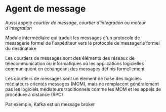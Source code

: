 # Agent de message

Aussi appelé *courtier de message*, *courtier d'integration* ou *moteur d'integration*

Module intermédiaire qui traduit les messages d'un protocole de messagerie formel de l'expéditeur vers le protocole de messagerie formel du destinataire

Les courtiers de messages sont des éléments des réseaux de télécommunication ou informatiques où les applications logicielles communiquent en échangeant des messages définis formellement


Les courtiers de messages sont un élément de base des logiciels médiateurs orientés messages (MOM), mais ne remplacent généralement pas les logiciels médiateurs traditionnels comme les MOM et les appels de procédure à distance (RPC)

Par exemple, Kafka est un message broker